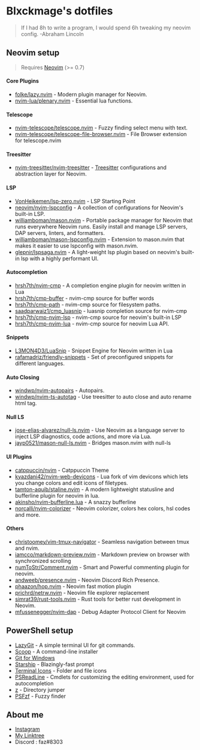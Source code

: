 # Blxckmage's dotfiles

> If I had 8h to write a program, I would spend 6h tweaking my neovim config. -Abraham Lincoln

## Neovim setup

> Requires [Neovim](https://neovim.io/) (>= 0.7)

#### Core Plugins

- [folke/lazy.nvim](https://github.com/folke/lazy.nvim) - Modern plugin manager for Neovim.
- [nvim-lua/plenary.nvim](https://github.com/nvim-lua/plenary.nvim) - Essential lua functions.

#### Telescope

- [nvim-telescope/telescope.nvim](https://github.com/nvim-telescope/telescope.nvim) - Fuzzy finding select menu with text.
- [nvim-telescope/telescope-file-browser.nvim](https://github.com/nvim-telescope/telescope-file-browser.nvim) - File Browser extension for telescope.nvim

#### Treesitter

- [nvim-treesitter/nvim-treesitter](https://github.com/nvim-treesitter/nvim-treesitter) - [Treesitter](https://github.com/tree-sitter/tree-sitter) configurations and abstraction layer for Neovim.

#### LSP

- [VonHeikemen/lsp-zero.nvim](https://github.com/VonHeikemen/lsp-zero.nvim/) - LSP Starting Point
- [neovim/nvim-lspconfig](https://github.com/neovim/nvim-lspconfig) - A collection of configurations for Neovim's built-in LSP.
- [williamboman/mason.nvim](https://github.com/williamboman/mason.nvim) - Portable package manager for Neovim that runs everywhere Neovim runs. Easily install and manage LSP servers, DAP servers, linters, and formatters.
- [williamboman/mason-lspconfig.nvim](https://github.com/williamboman/mason-lspconfig.nvim) - Extension to mason.nvim that makes it easier to use lspconfig with mason.nvim.
- [glepnir/lspsaga.nvim](https://github.com/glepnir/lspsaga.nvim) - A light-weight lsp plugin based on neovim's built-in lsp with a highly performant UI.

#### Autocompletion

- [hrsh7th/nvim-cmp](https://github.com/hrsh7th/nvim-cmp) - A completion engine plugin for neovim written in Lua
- [hrsh7th/cmp-buffer](https://github.com/hrsh7th/cmp-buffer) - nvim-cmp source for buffer words
- [hrsh7th/cmp-path](https://github.com/hrsh7th/cmp-path) - nvim-cmp source for filesystem paths.
- [saadparwaiz1/cmp_luasnip](https://github.com/saadparwaiz1/cmp_luasnip) - luasnip completion source for nvim-cmp
- [hrsh7th/cmp-nvim-lsp](https://github.com/hrsh7th/cmp-nvim-lsp) - nvim-cmp source for neovim's built-in LSP
- [hrsh7th/cmp-nvim-lua](https://github.com/hrsh7th/cmp-nvim-lua) - nvim-cmp source for neovim Lua API.

#### Snippets

- [L3MON4D3/LuaSnip](https://github.com/L3MON4D3/LuaSnip) - Snippet Engine for Neovim written in Lua
- [rafamadriz/friendly-snippets](https://github.com/rafamadriz/friendly-snippets) - Set of preconfigured snippets for different languages.

#### Auto Closing

- [windwp/nvim-autopairs](https://github.com/windwp/nvim-autopairs) - Autopairs.
- [windwp/nvim-ts-autotag](https://github.com/windwp/nvim-ts-autotag) - Use treesitter to auto close and auto rename html tag.

#### Null LS

- [jose-elias-alvarez/null-ls.nvim](https://github.com/jose-elias-alvarez/null-ls.nvim) - Use Neovim as a language server to inject LSP diagnostics, code actions, and more via Lua.
- [jayp0521/mason-null-ls.nvim](https://github.com/jay-babu/mason-null-ls.nvim) - Bridges mason.nvim with null-ls

#### UI Plugins

- [catppuccin/nvim](https://github.com/catppuccin/nvim) - Catppuccin Theme
- [kyazdani42/nvim-web-devicons](https://github.com/kyazdani42/nvim-web-devicons) - Lua fork of vim devicons which lets you change colors and edit icons of filetypes.
- [tamton-aquib/staline.nvim](https://github.com/tamton-aquib/staline.nvim) - A modern lightweight statusline and bufferline plugin for neovim in lua.
- [akinsho/nvim-bufferline.lua](https://github.com/akinsho/nvim-bufferline.lua) - A snazzy bufferline
- [norcalli/nvim-colorizer](https://github.com/norcalli/nvim-colorizer.lua) - Neovim colorizer, colors hex colors, hsl codes and more.

#### Others

- [christoomey/vim-tmux-navigator](https://github.com/christoomey/vim-tmux-navigation) - Seamless navigation between tmux and nvim.
- [iamcco/markdown-preview.nvim](https://https://github.com/iamcco/markdown-preview.nvim) - Markdown preview on browser with synchronized scrolling
- [numToStr/Comment.nvim](https://github.com/numToStr/Comment.nvim) - Smart and Powerful commenting plugin for neovim.
- [andweeb/presence.nvim](https://github.com/andweeb/presence.nvim) - Neovim Discord Rich Presence.
- [phaazon/hop.nvim](https://github.com/phaazon/hop.nvim) - Neovim fast motion plugin
- [prichrd/netrw.nvim](https://github.com/prichrd/netrw.nvim) - Neovim file explorer replacement
- [simrat39/rust-tools.nvim](https://github.com/simrat39/rust-tools.nvim) - Rust tools for better rust development in Neovim.
- [mfussenegger/nvim-dap](https://github.com/mfussenegger/nvim-dap) - Debug Adapter Protocol Client for Neovim

## PowerShell setup

- [LazyGit](https://github.com/jesseduffield/lazygit) - A simple terminal UI for git commands.
- [Scoop](https://scoop.sh/) - A command-line installer
- [Git for Windows](https://gitforwindows.org/)
- [Starship](https://starship.rs) - Blazingly-fast prompt
- [Terminal Icons](https://github.com/devblackops/Terminal-Icons) - Folder and file icons
- [PSReadLine](https://docs.microsoft.com/en-us/powershell/module/psreadline/) - Cmdlets for customizing the editing environment, used for autocompletion
- [z](https://www.powershellgallery.com/packages/z) - Directory jumper
- [PSFzf](https://github.com/kelleyma49/PSFzf) - Fuzzy finder

## About me

- [Instagram](https://www.instagram.com/thaumatxrge/)
- [My Linktree](https://linktr.ee/fxzaaa)
- Discord : faz#8303
